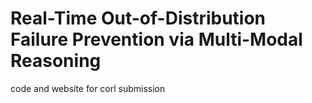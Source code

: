 # Real-Time Out-of-Distribution Failure Prevention via Multi-Modal Reasoning
code and website for corl submission
